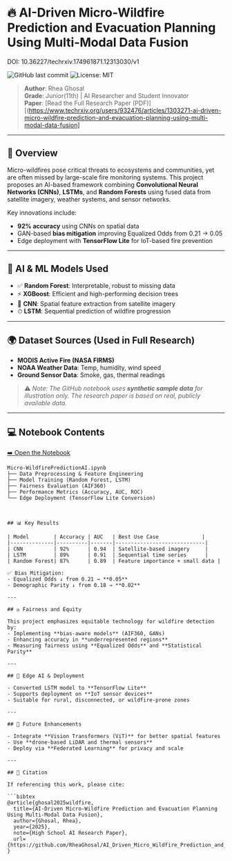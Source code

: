 # 🔥 AI-Driven Micro-Wildfire Prediction and Evacuation Planning Using Multi-Modal Data Fusion

DOI: 10.36227/techrxiv.174961871.12313030/v1


![GitHub last commit](https://img.shields.io/github/last-commit/RheaGhosal/AI_Driven_Micro_Wildfire_Prediction_and_Evacuation_Planning_Using_Multi_Modal_Data_Fusion)
![License: MIT](https://img.shields.io/badge/License-MIT-green.svg)

> **Author**: Rhea Ghosal  
> **Grade**: Junior(11th) | AI Researcher and Student Innovator  
> **Paper**: [Read the Full Research Paper (PDF)][(https://www.techrxiv.org/users/932476/articles/1303271-ai-driven-micro-wildfire-prediction-and-evacuation-planning-using-multi-modal-data-fusion]

---

## 📘 Overview

Micro-wildfires pose critical threats to ecosystems and communities, yet are often missed by large-scale fire monitoring systems. This project proposes an AI-based framework combining **Convolutional Neural Networks (CNNs)**, **LSTMs**, and **Random Forests** using fused data from satellite imagery, weather systems, and sensor networks.

Key innovations include:
- **92% accuracy** using CNNs on spatial data
- GAN-based **bias mitigation** improving Equalized Odds from 0.21 → 0.05
- Edge deployment with **TensorFlow Lite** for IoT-based fire prevention

---

## 🧠 AI & ML Models Used

- ✅ **Random Forest**: Interpretable, robust to missing data  
- ⚡ **XGBoost**: Efficient and high-performing decision trees  
- 🧠 **CNN**: Spatial feature extraction from satellite imagery  
- ⏱ **LSTM**: Sequential prediction of wildfire progression  

---

## 🌍 Dataset Sources (Used in Full Research)

- **MODIS Active Fire (NASA FIRMS)**
- **NOAA Weather Data**: Temp, humidity, wind speed
- **Ground Sensor Data**: Smoke, gas, thermal readings

> ⚠️ _Note: The GitHub notebook uses **synthetic sample data** for illustration only. The research paper is based on real, publicly available data._

---

## 💻 Notebook Contents

[➡️ Open the Notebook](https://github.com/RheaGhosal/AI_Driven_Micro_Wildfire_Prediction_and_Evacuation_Planning_Using_Multi_Modal_Data_Fusion/blob/main/Micro-WildfirePredictionAI.ipynb)

```text
Micro-WildfirePredictionAI.ipynb
├── Data Preprocessing & Feature Engineering
├── Model Training (Random Forest, LSTM)
├── Fairness Evaluation (AIF360)
├── Performance Metrics (Accuracy, AUC, ROC)
└── Edge Deployment (TensorFlow Lite Conversion)



## 📊 Key Results

| Model        | Accuracy | AUC   | Best Use Case              |
|--------------|----------|-------|-----------------------------|
| CNN          | 92%      | 0.94  | Satellite-based imagery     |
| LSTM         | 89%      | 0.91  | Sequential time series      |
| Random Forest| 87%      | 0.89  | Feature importance + small data |

✅ Bias Mitigation:
- Equalized Odds ↓ from 0.21 → **0.05**
- Demographic Parity ↓ from 0.18 → **0.02**

---

## ⚖️ Fairness and Equity

This project emphasizes equitable technology for wildfire detection by:
- Implementing **bias-aware models** (AIF360, GANs)
- Enhancing accuracy in **underrepresented regions**
- Measuring fairness using **Equalized Odds** and **Statistical Parity**

---

## 🚀 Edge AI & Deployment

- Converted LSTM model to **TensorFlow Lite**
- Supports deployment on **IoT sensor devices**
- Suitable for rural, disconnected, or wildfire-prone zones

---

## 🌱 Future Enhancements

- Integrate **Vision Transformers (ViT)** for better spatial features
- Use **drone-based LiDAR and thermal sensors**
- Deploy via **Federated Learning** for privacy and scale

---

## 📎 Citation

If referencing this work, please cite:

```bibtex
@article{ghosal2025wildfire,
  title={AI-Driven Micro-Wildfire Prediction and Evacuation Planning Using Multi-Modal Data Fusion},
  author={Ghosal, Rhea},
  year={2025},
  note={High School AI Research Paper},
  url={https://github.com/RheaGhosal/AI_Driven_Micro_Wildfire_Prediction_and_Evacuation_Planning_Using_Multi_Modal_Data_Fusion}
}

